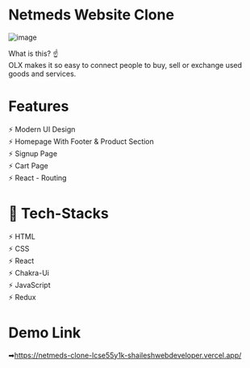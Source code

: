 # Netmeds Website Clone

![image](https://user-images.githubusercontent.com/91751062/191099696-c49c0d5f-128f-4481-8a8c-6cbb6e38298e.png)


What is this? ☝️
</br>
OLX makes it so easy to connect people to buy, sell or exchange used goods and services.
</br>



# Features

⚡️ Modern UI Design
</br>
⚡️ Homepage With Footer & Product Section
</br>
⚡️ Signup Page
</br>
⚡️ Cart Page
</br>
⚡️ React - Routing 
</br>


# 🎯 Tech-Stacks

⚡️ HTML
</br>
⚡️ CSS
</br>
⚡️ React
</br>
⚡️ Chakra-Ui
</br>
⚡️ JavaScript
</br>
⚡️ Redux
</br>


# Demo Link
➡https://netmeds-clone-lcse55y1k-shaileshwebdeveloper.vercel.app/
